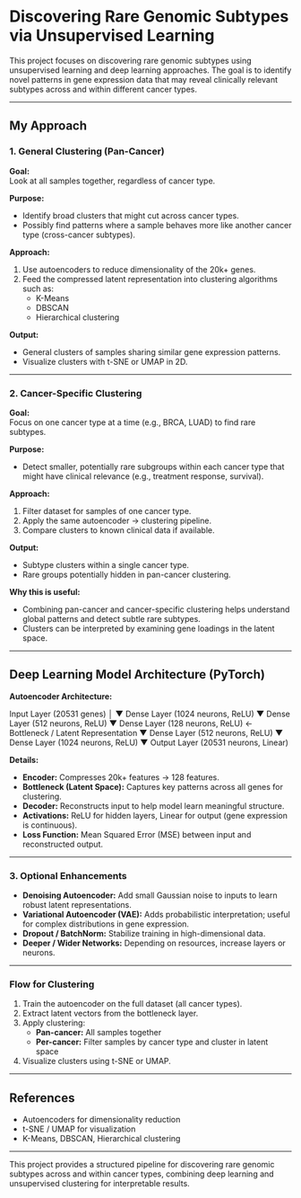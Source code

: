 # Discovering Rare Genomic Subtypes via Unsupervised Learning

This project focuses on discovering rare genomic subtypes using unsupervised learning and deep learning approaches. The goal is to identify novel patterns in gene expression data that may reveal clinically relevant subtypes across and within different cancer types.

---

## My Approach

### 1. General Clustering (Pan-Cancer)
**Goal:**  
Look at all samples together, regardless of cancer type.

**Purpose:**  
- Identify broad clusters that might cut across cancer types.  
- Possibly find patterns where a sample behaves more like another cancer type (cross-cancer subtypes).

**Approach:**  
1. Use autoencoders to reduce dimensionality of the 20k+ genes.  
2. Feed the compressed latent representation into clustering algorithms such as:
   - K-Means  
   - DBSCAN  
   - Hierarchical clustering  

**Output:**  
- General clusters of samples sharing similar gene expression patterns.  
- Visualize clusters with t-SNE or UMAP in 2D.

---

### 2. Cancer-Specific Clustering
**Goal:**  
Focus on one cancer type at a time (e.g., BRCA, LUAD) to find rare subtypes.

**Purpose:**  
- Detect smaller, potentially rare subgroups within each cancer type that might have clinical relevance (e.g., treatment response, survival).

**Approach:**  
1. Filter dataset for samples of one cancer type.  
2. Apply the same autoencoder → clustering pipeline.  
3. Compare clusters to known clinical data if available.

**Output:**  
- Subtype clusters within a single cancer type.  
- Rare groups potentially hidden in pan-cancer clustering.

**Why this is useful:**  
- Combining pan-cancer and cancer-specific clustering helps understand global patterns and detect subtle rare subtypes.  
- Clusters can be interpreted by examining gene loadings in the latent space.

---

## Deep Learning Model Architecture (PyTorch)

**Autoencoder Architecture:**

Input Layer (20531 genes)
│
▼
Dense Layer (1024 neurons, ReLU)
▼
Dense Layer (512 neurons, ReLU)
▼
Dense Layer (128 neurons, ReLU) ← Bottleneck / Latent Representation
▼
Dense Layer (512 neurons, ReLU)
▼
Dense Layer (1024 neurons, ReLU)
▼
Output Layer (20531 neurons, Linear)

**Details:**  
- **Encoder:** Compresses 20k+ features → 128 features.  
- **Bottleneck (Latent Space):** Captures key patterns across all genes for clustering.  
- **Decoder:** Reconstructs input to help model learn meaningful structure.  
- **Activations:** ReLU for hidden layers, Linear for output (gene expression is continuous).  
- **Loss Function:** Mean Squared Error (MSE) between input and reconstructed output.

---

### 3. Optional Enhancements
- **Denoising Autoencoder:** Add small Gaussian noise to inputs to learn robust latent representations.  
- **Variational Autoencoder (VAE):** Adds probabilistic interpretation; useful for complex distributions in gene expression.  
- **Dropout / BatchNorm:** Stabilize training in high-dimensional data.  
- **Deeper / Wider Networks:** Depending on resources, increase layers or neurons.

---

### Flow for Clustering
1. Train the autoencoder on the full dataset (all cancer types).  
2. Extract latent vectors from the bottleneck layer.  
3. Apply clustering:
   - **Pan-cancer:** All samples together  
   - **Per-cancer:** Filter samples by cancer type and cluster in latent space  
4. Visualize clusters using t-SNE or UMAP.

---

## References
- Autoencoders for dimensionality reduction  
- t-SNE / UMAP for visualization  
- K-Means, DBSCAN, Hierarchical clustering

---

This project provides a structured pipeline for discovering rare genomic subtypes across and within cancer types, combining deep learning and unsupervised clustering for interpretable results.

